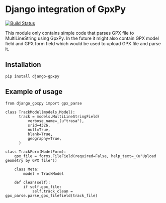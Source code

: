 Django integration of GpxPy
===========================
[![Build Status](https://travis-ci.org/PetrDlouhy/django-gpxpy.svg?branch=master)](https://travis-ci.org/PetrDlouhy/django-gpxpy)


This module only contains simple code that parses GPX file to MultiLineString using GpxPy. In the future it might also contain GPX model field and GPX form field which would be used to upload GPX file and parse it.

Installation
------------

```
pip install django-gpxpy
```

Example of usage
-----

```
from django_gpxpy import gpx_parse

class TrackModel(models.Model):
      track = models.MultiLineStringField(
          verbose_name=_(u"trasa"),
          srid=4326,
          null=True,
          blank=True,
          geography=True,
      )

class TrackForm(ModelForm):
    gpx_file = forms.FileField(required=False, help_text=_(u"Upload geometry by GPX file"))

    class Meta:
        model = TrackModel

    def clean(self):
        if self.gpx_file:
            self.track_clean = gpx_parse.parse_gpx_filefield(track_file)
```

